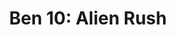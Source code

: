 ---
title: "Ben 10: Alien Rush"
client: Cartoon Network
developer: Killabunnies
image: Ben10AlienRush.jpg
link: http://www.cartoonnetworkhq.com/games/ben-10-alien-rush
html5: http://www.cartoonnetworkhq.com/games/ben-10-alien-rush
---